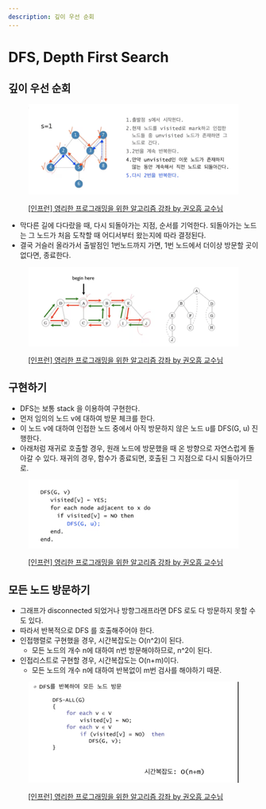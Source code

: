 ```yaml
---
description: 깊이 우선 순회
---
```


# DFS, Depth First Search

## 깊이 우선 순회

<figure><img src="../../../.gitbook/assets/image (13) (1) (2) (1) (1).png" alt=""><figcaption><p><a href="https://www.inflearn.com/course/%EC%95%8C%EA%B3%A0%EB%A6%AC%EC%A6%98-%EA%B0%95%EC%A2%8C">[인프런] 영리한 프로그래밍을 위한 알고리즘 강좌 by 권오흠 교수님</a></p></figcaption></figure>

* 막다른 길에 다다랐을 때, 다시 되돌아가는 지점, 순서를 기억한다. 되돌아가는 노드는 그 노드가 처음 도착할 때 어디서부터 왔는지에 따라 결정된다.&#x20;
* 결국 거슬러 올라가서 출발점인 1번노드까지 가면, 1번 노드에서 더이상 방문할 곳이 없다면, 종료한다.&#x20;

<figure><img src="../../../.gitbook/assets/image (12) (1) (3) (1).png" alt=""><figcaption><p><a href="https://www.inflearn.com/course/%EC%95%8C%EA%B3%A0%EB%A6%AC%EC%A6%98-%EA%B0%95%EC%A2%8C">[인프런] 영리한 프로그래밍을 위한 알고리즘 강좌 by 권오흠 교수님</a></p></figcaption></figure>



## 구현하기

* DFS는 보통 stack 을 이용하여 구현한다.&#x20;
* 먼저 임의의 노드 v에 대하여 방문 체크를 한다.&#x20;
* 이 노드 v에 대하여 인접한 노드 중에서 아직 방문하지 않은 노드 u를 DFS(G, u) 진행한다.&#x20;
* 아래처럼 재귀로 호출할 경우, 원래 노드에 방문했을 때 온 방향으로 자연스럽게 돌아갈 수 있다. 재귀의 경우, 함수가 종료되면, 호출된 그 지점으로 다시 되돌아가므로.&#x20;

<figure><img src="../../../.gitbook/assets/image (6) (8) (1).png" alt=""><figcaption><p><a href="https://www.inflearn.com/course/%EC%95%8C%EA%B3%A0%EB%A6%AC%EC%A6%98-%EA%B0%95%EC%A2%8C">[인프런] 영리한 프로그래밍을 위한 알고리즘 강좌 by 권오흠 교수님</a></p></figcaption></figure>



## 모든 노드 방문하기

* 그래프가 disconnected 되었거나 방향그래프라면 DFS 로도 다 방문하지 못할 수도 있다.&#x20;
* 따라서 반복적으로 DFS 를 호출해주어야 한다.&#x20;
* 인접행렬로 구현했을 경우, 시간복잡도는 O(n^2)이 된다.&#x20;
  * 모든 노드의 개수 n에 대하여 n번 방문해야하므로, n^2이 된다.&#x20;
* 인접리스트로 구현할 경우, 시간복잡도는 O(n+m)이다.&#x20;
  * 모든 노드의 개수 n에 대하여 반복없이 m번 검사를 해야하기 때문.&#x20;

<figure><img src="../../../.gitbook/assets/image (32) (2).png" alt=""><figcaption><p><a href="https://www.inflearn.com/course/%EC%95%8C%EA%B3%A0%EB%A6%AC%EC%A6%98-%EA%B0%95%EC%A2%8C">[인프런] 영리한 프로그래밍을 위한 알고리즘 강좌 by 권오흠 교수님</a></p></figcaption></figure>

